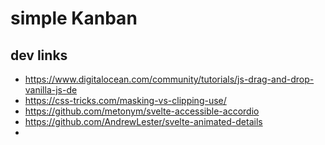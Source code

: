 # simple Kanban


## dev links
- https://www.digitalocean.com/community/tutorials/js-drag-and-drop-vanilla-js-de  
- https://css-tricks.com/masking-vs-clipping-use/
- https://github.com/metonym/svelte-accessible-accordio
- https://github.com/AndrewLester/svelte-animated-details
- 